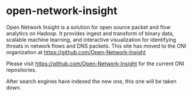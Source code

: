 # open-network-insight
Open Network Insight is a solution for open source packet and flow analytics on Hadoop.  It provides ingest and transform of binary data, scalable machine learning, and interactive visualization for identifying threats in network flows and DNS packets.  This site has moved to the ONI organization at https://github.com/Open-Network-Insight


Please visit https://github.com/Open-Network-Insight for the current ONI repositories.  

After search engines have indexed the new one, this one will be taken down.
